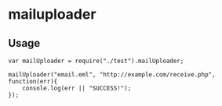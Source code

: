 # mailuploader

## Usage

    var mailUploader = require("./test").mailUploader;
    
    mailUploader("email.eml", "http://example.com/receive.php", function(err){
        console.log(err || "SUCCESS!");
    });